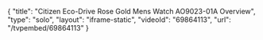 {
    "title": "Citizen Eco-Drive Rose Gold Mens Watch AO9023-01A Overview",
    "type": "solo",
    "layout": "iframe-static",
    "videoId": "69864113",
    "url": "\/tvpembed\/69864113"
}
